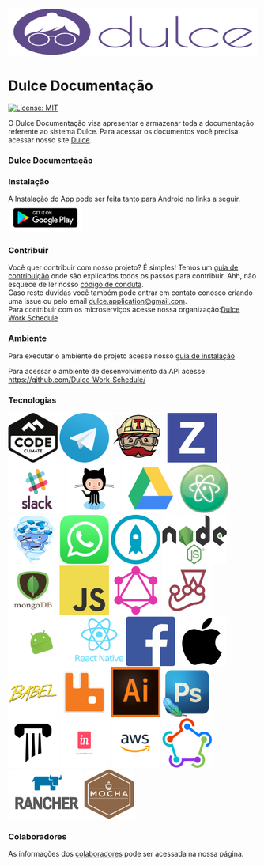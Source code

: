 [<img src="assets/img/dulceLogo/DulceHorizontal.svg" width="1500" height="100" title="">](https://dulce-work-schedule.github.io/2018.1-Dulce_App/)
# Dulce Documentação
  [![License: MIT](https://img.shields.io/badge/License-MIT-yellow.svg)](https://opensource.org/licenses/MIT)

  O Dulce Documentação visa apresentar e armazenar toda a documentação referente ao sistema Dulce. Para acessar os documentos você precisa acessar nosso site [Dulce](https://dulce-work-schedule.github.io/2018.1-Dulce_App/).


### Dulce Documentação


### Instalação
A Instalação do App pode ser feita tanto para Android  no links a seguir.  
<a href="https://play.google.com/store/apps/details?id=com.dulce"><img src="assets/img/logos/googleplay.png" width="150" height="60" title="Google Play"></a>

### Contribuir
Você quer contribuir com nosso projeto? É simples! Temos um [guia de contribuição](CONTRIBUTING.md) onde são explicados todos os passos para contribuir. Ahh, não esquece de ler nosso [código de conduta](CODE_OF_CONDUCT.md).   
Caso reste duvidas você também pode entrar em contato conosco criando uma issue ou pelo email dulce.application@gmail.com.  
Para contribuir com os microserviços acesse nossa organização:[Dulce Work Schedule](https://github.com/Dulce-Work-Schedule)

### Ambiente

Para executar o ambiente do projeto acesse nosso [guia de instalação](guia_de_instalacao.md)

Para acessar o ambiente de desenvolvimento da API acesse:  https://github.com/Dulce-Work-Schedule/

### Tecnologias

<img src="assets/img/logos/codeclimate.png" width="100" height="100" title="CodeClimate"> <img src="assets/img/logos/telegram.png" width="100" height="100" title="Telegram"> <img src="assets/img/logos/travis.gif" width="110" height="100" title="Travis"> <img src="assets/img/logos/zenhub.png" width="100" height="100" title="Zen Hub"> <img src="assets/img/logos/slack.gif" width="115" height="100" title="Slack"> <img src="assets/img/logos/GitHub.gif" width="110" height="100" title="GitHub"> <img src="assets/img/logos/drive.gif" width="110" height="100" title="Drive"> <img src="assets/img/logos/atom.png" width="100" height="100" title="Atom"> <img src="assets/img/logos/docker.gif" width="100" height="100" title="Docker"> <img src="assets/img/logos/whatsapp.png" width="100" height="100" title="Whatsapp"> <img src="assets/img/logos/protoio.png" width="100" height="100" title="Proto.io"> <img src="assets/img/logos/node.png" width="130" height="100" title="Node.js"> <img src="assets/img/logos/mongodb.png" width="100" height="100" title="MongoDB"> <img src="assets/img/logos/js.png" width="100" height="100" title="JS"> <img src="assets/img/logos/graphql.png" width="100" height="100" title="GraphQL"> <img src="assets/img/logos/jest.png" width="100" height="100" title="Jtest"> <img src="assets/img/logos/android.gif" width="130" height="100" title="Android"> <img src="assets/img/logos/react-native.png" width="100" height="100" title="React Native"> <img src="assets/img/logos/facebook.gif" width="100" height="100" title="Facebook">  <img src="assets/img/logos/apple.png" width="100" height="100" title="Apple"> <img src="assets/img/logos/babel.png" width="100" height="100" title="Babel"> <img src="assets/img/logos/RabbitMQ.png" width="100" height="100" title="RabbitMQ">  <img src="assets/img/logos/Illustrator_logo.png" width="100" height="100" title="Adobe Illustrator">  <img src="assets/img/logos/photoshop_logo.png" width="100" height="100" title="Adobe Photoshop">  <img src="assets/img/logos/seneca_logo.png" width="100" height="100" title="Seneca.js">  <img src="assets/img/logos/invision_logo.gif" width="100" height="100" title="Invision">  <img src="assets/img/logos/aws.png" width="100" height="100" title="aws">  <img src="assets/img/logos/fastlane.png" width="100" height="100" title="Fastlane">  <img src="assets/img/logos/rancher.png" width="150" height="100" title="Rancher">  <img src="assets/img/logos/mocha.png" width="100" height="100" title="Mocha test">


### Colaboradores
 As informações dos [colaboradores](https://Dulce-Work-Schedule.github.io/2018.1-Dulce_App/colaboradores.html) pode ser acessada na nossa página.
